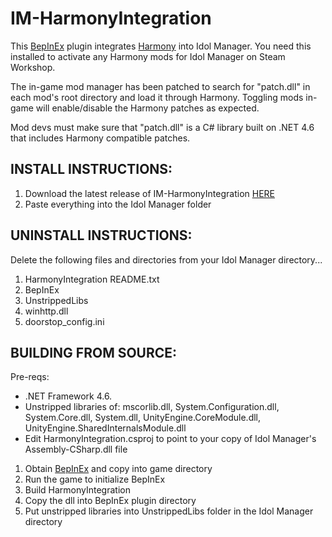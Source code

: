 # IM-HarmonyIntegration
This [BepInEx](https://github.com/BepInEx/BepInEx) plugin integrates [Harmony](https://github.com/pardeike/Harmony) into Idol Manager. You need this installed to activate any Harmony mods for Idol Manager on Steam Workshop.

The in-game mod manager has been patched to search for "patch.dll" in each mod's root directory and load it through Harmony. Toggling mods in-game will enable/disable the Harmony patches as expected. 

Mod devs must make sure that "patch.dll" is a C# library built on .NET 4.6 that includes Harmony compatible patches.

## INSTALL INSTRUCTIONS: 
1. Download the latest release of IM-HarmonyIntegration [HERE](https://github.com/ui3TD/IM-HarmonyIntegration/releases)
2. Paste everything into the Idol Manager folder

## UNINSTALL INSTRUCTIONS:
Delete the following files and directories from your Idol Manager directory...
1. HarmonyIntegration README.txt
2. BepInEx
3. UnstrippedLibs
4. winhttp.dll
5. doorstop_config.ini

## BUILDING FROM SOURCE:
Pre-reqs:
- .NET Framework 4.6.
- Unstripped libraries of: mscorlib.dll, System.Configuration.dll, System.Core.dll, System.dll, UnityEngine.CoreModule.dll, UnityEngine.SharedInternalsModule.dll
- Edit HarmonyIntegration.csproj to point to your copy of Idol Manager's Assembly-CSharp.dll file

1. Obtain [BepInEx](https://github.com/BepInEx/BepInEx) and copy into game directory
2. Run the game to initialize BepInEx
3. Build HarmonyIntegration
4. Copy the dll into BepInEx plugin directory
5. Put unstripped libraries into UnstrippedLibs folder in the Idol Manager directory
